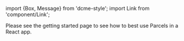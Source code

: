 import {Box, Message} from 'dcme-style';
import Link from 'component/Link';

<Box modifier="margin">
    <Message>Please see the <Link to="/getting-started">getting started</Link> page to see how to best use Parcels in a React app.</Message>
</Box>
